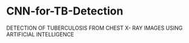 # CNN-for-TB-Detection
DETECTION OF TUBERCULOSIS FROM CHEST X- RAY IMAGES USING ARTIFICIAL INTELLIGENCE
